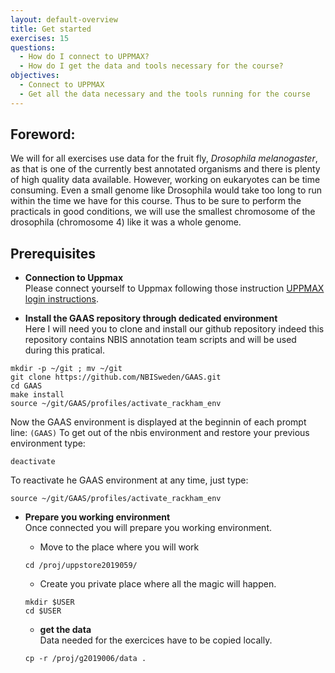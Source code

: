```yaml
---
layout: default-overview
title: Get started
exercises: 15
questions:
  - How do I connect to UPPMAX?
  - How do I get the data and tools necessary for the course?
objectives:
  - Connect to UPPMAX
  - Get all the data necessary and the tools running for the course
---
```


## Foreword:

We will for all exercises use data for the fruit fly, *Drosophila melanogaster*, as that is one of the currently best annotated organisms and there is plenty of high quality data available. However, working on eukaryotes can be time consuming. Even a small genome like Drosophila would take too long to run within the time we have for this course. Thus to be sure to perform the practicals in good conditions, we will use the smallest chromosome of the drosophila (chromosome 4) like it was a whole genome.


## Prerequisites

  * **Connection to Uppmax**  
  Please connect yourself to Uppmax following those instruction [UPPMAX login instructions](uppmax_login).

  * **Install the GAAS repository through dedicated environment**  
  Here I will need you to clone and install our github repository indeed this repository contains NBIS annotation team scripts and will be used during this pratical.

  ```
  mkdir -p ~/git ; mv ~/git
  git clone https://github.com/NBISweden/GAAS.git
  cd GAAS
  make install 
  source ~/git/GAAS/profiles/activate_rackham_env
  ```
  
   Now the GAAS environment is displayed at the beginnin of each prompt line: `(GAAS)`
   To get out of the nbis environment and restore your previous environment type:

  ```
  deactivate
  ```
  
   To reactivate he GAAS environment at any time, just type:
   
   ```
   source ~/git/GAAS/profiles/activate_rackham_env
   
   ```
  * **Prepare you working environment**  
  Once connected you will prepare you working environment.  

     * Move to the place where you will work
    
    ```
    cd /proj/uppstore2019059/
    ```
  
     * Create you private place where all the magic will happen.
    
    ```
    mkdir $USER
    cd $USER
    ```

    * **get the data**  
    Data needed for the exercices have to be copied locally.

    ```
    cp -r /proj/g2019006/data .
    ```



